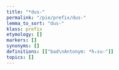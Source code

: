 ```yaml
---
title: "*dus-"
permalink: "/pie/prefix/dus-"
lemma_to_sort: "dus-"
klass: prefix
etymology: []
markers: []
synonyms: []
definitions: [["bad\nAntonym: *h₁su-"]]
topics: []
---
```

